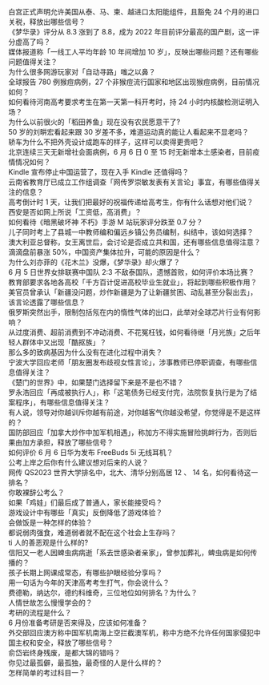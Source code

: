 白宫正式声明允许美国从泰、马、柬、越进口太阳能组件，且豁免 24 个月的进口关税，释放出哪些信号？  
《梦华录》评分从 8.3 涨到了 8.8，成为 2022 年目前评分最高的国产剧，这一评分虚高了吗？  
媒体报道称「一线工人平均年龄 10 年间增加 10 岁」，反映出哪些问题？还有哪些问题值得关注？  
为什么很多网游玩家对「自动寻路」嗤之以鼻？  
全球报告 780 例猴痘病例，27 个非猴痘流行国家和地区出现猴痘病例，目前情况如何？  
如何看待河南高考要求考生在第一天第一科开考时，持 24 小时内核酸检测证明入场？  
为什么以前很火的「稻田养鱼」现在没有农民愿意干了?  
50 岁的刘畊宏看起来跟 30 岁差不多，难道运动真的能让人看起来不显老吗？  
轿车为什么不把外壳设计成跑车的样子，这样可以卖得更贵吧？  
北京连续三天无新增社会面病例，6 月 6 日 0 至 15 时无新增本土感染者，目前疫情情况如何？  
Kindle 宣布停止中国运营了，现在入手 Kindle 还值得吗？  
云南省教育厅已成立工作组调查「网传罗崇敏发表有关言论」事宜，有哪些值得关注的信息？  
高考倒计时 1 天，让我们把最好的祝福传递给高考生，你有什么话想对他们说？  
西安是否如网上所说「工资低，高消费」？  
如何看待《暗黑破坏神 不朽》手游 M 站玩家评分跌至 0.7 分？  
儿子同时考上了县城一中教师编和偏远乡镇公务员编制，纠结中，该如何选择？  
澳大利亚总督称，女王离世后，会讨论是否成立共和国，还有哪些信息值得注意？  
滴滴盘前暴涨 50%，中国资产集体拉升，可能的原因是什么？  
为什么刘亦菲的《花木兰》没爆，《梦华录》却火爆了？  
6 月 5 日世界女排联赛中国队 2:3 不敌泰国队，遗憾首败，如何评价本场比赛？  
教育部要求各地各高校「千方百计促进高校毕业生就业」，将起到哪些积极作用？  
美官员曾承认「新疆没问题，炒作新疆是为了让新疆贫困、动乱甚至分裂出去」，该言论透露了哪些信息？  
俄罗斯突然出手，限制包括氖在内的惰性气体的出口，此举对全球芯片行业有何影响？  
从过度消费、超前消费到不冲动消费、不花冤枉钱，如何看待继「月光族」之后年轻人群体中又出现「酷抠族」？  
那么多的致病基因为什么没有在进化过程中消失？  
宁波大学回应老师「朋友圈发布歧视女性言论」，涉事教师已停职调查，有哪些信息值得关注？  
《楚门的世界》中，如果楚门选择留下来是不是也不错？  
罗永浩回应「再成被执行人」，称「这笔债务已经支付完，法院恢复执行是为了结案程序」，有哪些信息值得关注？  
有人说，领导对你越训斥你越有前途，对你越客气你越没希望，你觉得是不是这样的？  
国防部回应「加拿大炒作中加军机相遇」，称加方不得实施冒险挑衅行为，否则后果由加方承担，释放了哪些信号？  
如何评价 6 月 6 日华为发布 FreeBuds 5i 无线耳机？  
公考上岸之后你有什么建议想对后来的人说？  
网传 QS2023 世界大学排名中，北大、清华分别高居 12 、 14 名，如何看待这一排名？  
你敢裸辞公考么？  
如果「鸡娃」们最后成了普通人，家长能接受吗？  
游戏设计中有哪些「真实」反倒降低了游戏体验？  
会做饭是一种怎样的体验？  
都说弱肉强食，难道弱者就不配在这个社会上生存吗？  
ti 人的善恶观是什么样的?  
信阳又一老人因蜱虫病病逝「系去世感染者亲家」，曾参加葬礼，蜱虫病是如何传播的？  
孩子长期上网课成常态，有哪些护眼经验分享吗？  
用一句话为今年的天津高考考生打气，你会说什么？  
费德勒，纳达尔，德约科维奇，三位地位如何排名？为什么？  
人情世故怎么慢慢学会的？  
考研的流程是什么？  
6 月份准备考研是否来得及，应该如何准备？  
外交部回应澳方称中国军机南海上空拦截澳军机，称中方绝不允许任何国家侵犯中国主权和安全，释放了哪些信号？  
俞岱岩终身残废，是都大锦的错吗？  
你见过最孤僻，最孤独，最奇怪的人是什么样的？  
怎样简单的考过科目一？  
